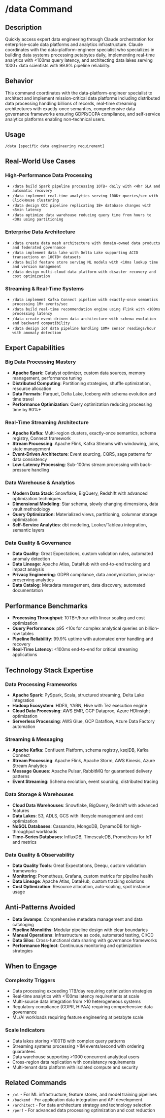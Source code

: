 # /data Command

## Description
Quickly access expert data engineering through Claude orchestration for enterprise-scale data platforms and analytics infrastructure. Claude coordinates with the data-platform-engineer specialist who specializes in building data systems processing petabytes daily, implementing real-time analytics with <100ms query latency, and architecting data lakes serving 1000+ data scientists with 99.9% pipeline reliability.

## Behavior
This command coordinates with the data-platform-engineer specialist to architect and implement mission-critical data platforms including distributed data processing handling billions of records, real-time streaming architectures with exactly-once semantics, comprehensive data governance frameworks ensuring GDPR/CCPA compliance, and self-service analytics platforms enabling non-technical users.

## Usage
```
/data [specific data engineering requirement]
```

## Real-World Use Cases

### High-Performance Data Processing
- `/data build Spark pipeline processing 10TB+ daily with <4hr SLA and automatic recovery`
- `/data implement real-time analytics serving 100K+ queries/sec with ClickHouse clustering`
- `/data design CDC pipeline replicating 1B+ database changes with <5min latency`
- `/data optimize data warehouse reducing query time from hours to <30s using partitioning`

### Enterprise Data Architecture
- `/data create data mesh architecture with domain-owned data products and federated governance`
- `/data implement data lake with Delta Lake supporting ACID transactions on 100TB+ datasets`
- `/data build feature store serving ML models with <10ms lookup time and version management`
- `/data design multi-cloud data platform with disaster recovery and cost optimization`

### Streaming & Real-Time Systems
- `/data implement Kafka Connect pipeline with exactly-once semantics processing 1M+ events/sec`
- `/data build real-time recommendation engine using Flink with <100ms processing latency`
- `/data create event-driven data architecture with schema evolution and backward compatibility`
- `/data design IoT data pipeline handling 10M+ sensor readings/hour with anomaly detection`

## Expert Capabilities

### Big Data Processing Mastery
- **Apache Spark**: Catalyst optimizer, custom data sources, memory management, performance tuning
- **Distributed Computing**: Partitioning strategies, shuffle optimization, resource allocation
- **Data Formats**: Parquet, Delta Lake, Iceberg with schema evolution and time travel
- **Performance Optimization**: Query optimization reducing processing time by 90%+

### Real-Time Streaming Architecture
- **Apache Kafka**: Multi-region clusters, exactly-once semantics, schema registry, Connect framework
- **Stream Processing**: Apache Flink, Kafka Streams with windowing, joins, state management
- **Event-Driven Architecture**: Event sourcing, CQRS, saga patterns for data consistency
- **Low-Latency Processing**: Sub-100ms stream processing with back-pressure handling

### Data Warehouse & Analytics
- **Modern Data Stack**: Snowflake, BigQuery, Redshift with advanced optimization techniques
- **Dimensional Modeling**: Star schema, slowly changing dimensions, data vault methodology
- **Query Optimization**: Materialized views, partitioning, columnar storage optimization
- **Self-Service Analytics**: dbt modeling, Looker/Tableau integration, semantic layers

### Data Quality & Governance
- **Data Quality**: Great Expectations, custom validation rules, automated anomaly detection
- **Data Lineage**: Apache Atlas, DataHub with end-to-end tracking and impact analysis
- **Privacy Engineering**: GDPR compliance, data anonymization, privacy-preserving analytics
- **Data Catalog**: Metadata management, data discovery, automated documentation

## Performance Benchmarks
- **Processing Throughput**: 10TB+/hour with linear scaling and cost optimization
- **Query Performance**: p95 <10s for complex analytical queries on billion-row tables
- **Pipeline Reliability**: 99.9% uptime with automated error handling and recovery
- **Real-Time Latency**: <100ms end-to-end for critical streaming applications

## Technology Stack Expertise

### Data Processing Frameworks
- **Apache Spark**: PySpark, Scala, structured streaming, Delta Lake integration
- **Hadoop Ecosystem**: HDFS, YARN, Hive with Tez execution engine
- **Cloud Data Processing**: AWS EMR, GCP Dataproc, Azure HDInsight optimization
- **Serverless Processing**: AWS Glue, GCP Dataflow, Azure Data Factory automation

### Streaming & Messaging
- **Apache Kafka**: Confluent Platform, schema registry, ksqlDB, Kafka Connect
- **Stream Processing**: Apache Flink, Apache Storm, AWS Kinesis, Azure Stream Analytics
- **Message Queues**: Apache Pulsar, RabbitMQ for guaranteed delivery patterns
- **Event Streaming**: Schema evolution, event sourcing, distributed tracing

### Data Storage & Warehouses
- **Cloud Data Warehouses**: Snowflake, BigQuery, Redshift with advanced features
- **Data Lakes**: S3, ADLS, GCS with lifecycle management and cost optimization
- **NoSQL Databases**: Cassandra, MongoDB, DynamoDB for high-throughput workloads
- **Time-Series Databases**: InfluxDB, TimescaleDB, Prometheus for IoT and metrics

### Data Quality & Observability
- **Data Quality Tools**: Great Expectations, Deequ, custom validation frameworks
- **Monitoring**: Prometheus, Grafana, custom metrics for pipeline health
- **Data Lineage**: Apache Atlas, DataHub, custom tracking solutions
- **Cost Optimization**: Resource allocation, auto-scaling, spot instance usage

## Anti-Patterns Avoided
- **Data Swamps**: Comprehensive metadata management and data cataloging
- **Pipeline Monoliths**: Modular pipeline design with clear boundaries
- **Manual Operations**: Infrastructure as code, automated testing, CI/CD
- **Data Silos**: Cross-functional data sharing with governance frameworks
- **Performance Neglect**: Continuous monitoring and optimization strategies

## When to Engage

### Complexity Triggers
- Data processing exceeding 1TB/day requiring optimization strategies
- Real-time analytics with <100ms latency requirements at scale
- Multi-source data integration from >10 heterogeneous systems
- Regulatory compliance (GDPR, HIPAA) requiring comprehensive data governance
- ML/AI workloads requiring feature engineering at petabyte scale

### Scale Indicators
- Data lakes storing >100TB with complex query patterns
- Streaming systems processing >1M events/second with ordering guarantees
- Data warehouse supporting >1000 concurrent analytical users
- Cross-region data replication with consistency requirements
- Multi-tenant data platform with isolated compute and security

## Related Commands
- `/ml` - For ML infrastructure, feature stores, and model training pipelines
- `/backend` - For application data integration and API development
- `/architect` - For data architecture strategy and technology selection
- `/perf` - For advanced data processing optimization and cost reduction
